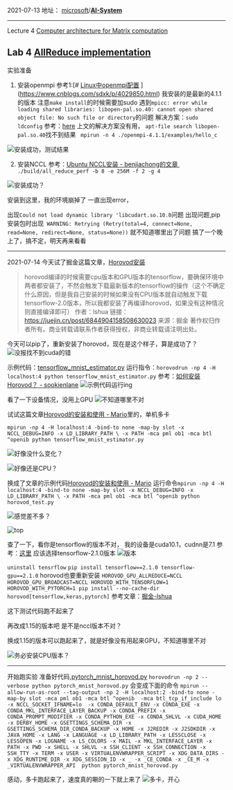 2021-07-13
地址： [microsoft](https://github.com/microsoft)/**[AI-System](https://github.com/microsoft/AI-System)**

---
Lecture 4 
[Computer architecture for Matrix computation](https://github.com/microsoft/AI-System/blob/main/docs/SystemforAI-4-Computer%20architecture%20for%20Matrix%20computation.pdf)

Lab 4 
[AllReduce implementation](https://github.com/microsoft/AI-System/blob/main/Labs/BasicLabs/Lab4/README.md)
---

实验准备
1. 安装openmpi 
参考1:[# [Linux中openmpi配置](https://www.cnblogs.com/sdxk/p/4029850.html)
](https://www.cnblogs.com/sdxk/p/4029850.html)
我安装的是最新的4.1.1的版本
注意``make install``的时候需要加sudo
遇到``mpicc: error while loading shared libraries: libopen-pal.so.40: cannot open shared object file: No such file or directory``的问题
解决方案：``sudo ldconfig``
参考：[here](https://patrickandgarry.wordpress.com/2019/09/14/error-loading-shared-libraries-libopen-pal-so-40/)
上文的解决方案没有用，   ``apt-file search libopen-pal.so.40``找不到结果
`` mpirun -n 4 ./openmpi-4.1.1/examples/hello_c``

![安装成功，测试结果](https://upload-images.jianshu.io/upload_images/1016401-69ec62c9630382a0.png?imageMogr2/auto-orient/strip%7CimageView2/2/w/1240)

2. 安装NCCL
参考：[Ubuntu NCCL安装 - benjiachong的文章 ](https://zhuanlan.zhihu.com/p/174710896)
`` ./build/all_reduce_perf -b 8 -e 256M -f 2 -g 4``

![安装成功？](https://upload-images.jianshu.io/upload_images/1016401-7fa32d8ce6acec70.png?imageMogr2/auto-orient/strip%7CimageView2/2/w/1240)

安装到这里，我的环境崩掉了
一直出现error，

出现``Could not load dynamic library 'libcudart.so.10.0``问题
出现问题,pip安装包时出现`` WARNING: Retrying (Retry(total=4, connect=None, read=None, redirect=None, status=None))``
就不知道哪里出了问题
搞了一个晚上了，搞不定，明天再来看看

---
2021-07-14
今天试了掘金这篇文章，[Horovod安装](https://juejin.cn/post/6844904158508630023)
>horovod编译的时候需要cpu版本和GPU版本的tensorflow，要确保环境中两者都安装了，不然会触发下载最新版本的tensorflow的操作（这个不确定什么原因，但是我自己安装的时候如果没有CPU版本就自动触发下载tensorflow-2.0版本，所以我都安装了再编译horovod，如果没有这种情况则直接编译即可）
作者：lshua
链接：https://juejin.cn/post/6844904158508630023
来源：掘金
著作权归作者所有。商业转载请联系作者获得授权，非商业转载请注明出处。


今天可以pip了，重新安装了horovod，现在是这个样子，算是成功了？
![没报找不到cuda的错](https://upload-images.jianshu.io/upload_images/1016401-b1f44cdfc6721332.png?imageMogr2/auto-orient/strip%7CimageView2/2/w/1240)

示例代码：[tensorflow_mnist_estimator.py](https://github.com/horovod/horovod/tree/master/examples/tensorflow)
运行指令：``horovodrun -np 4 -H localhost:4 python tensorflow_mnist_estimator.py``
参考：[如何安装Horovod？ - sookienlane](https://zhuanlan.zhihu.com/p/63158504)
![示例代码运行ing](https://upload-images.jianshu.io/upload_images/1016401-8b9f1e17dadb4d85.png?imageMogr2/auto-orient/strip%7CimageView2/2/w/1240)

看了一下设备情况，没用上GPU
![不知道哪里不对](https://upload-images.jianshu.io/upload_images/1016401-c59b0a9c79e56ec5.png?imageMogr2/auto-orient/strip%7CimageView2/2/w/1240)

试试这篇文章[Horovod的安装和使用 - Mario](https://zhuanlan.zhihu.com/p/78303865)里的，单机多卡

``mpirun -np 4 -H localhost:4 -bind-to none -map-by slot -x NCCL_DEBUG=INFO -x LD_LIBRARY_PATH \
-x PATH -mca pml ob1 -mca btl ^openib python tensorflow_mnist_estimator.py ``

![好像没什么变化？](https://upload-images.jianshu.io/upload_images/1016401-c600577462d08780.png?imageMogr2/auto-orient/strip%7CimageView2/2/w/1240)

![好像还是CPU？](https://upload-images.jianshu.io/upload_images/1016401-9cc86c5d068efc8d.png?imageMogr2/auto-orient/strip%7CimageView2/2/w/1240)


换成了文章的示例代码[Horovod的安装和使用 - Mario](https://zhuanlan.zhihu.com/p/78303865)
运行命令``mpirun -np 4 -H localhost:4 -bind-to none -map-by slot -x NCCL_DEBUG=INFO -x LD_LIBRARY_PATH \
-x PATH -mca pml ob1 -mca btl ^openib python horovod_test.py ``

![感觉差不多？](https://upload-images.jianshu.io/upload_images/1016401-3b9a0972330c9d6e.png?imageMogr2/auto-orient/strip%7CimageView2/2/w/1240)

![top](https://upload-images.jianshu.io/upload_images/1016401-867f27ab9f64afb3.png?imageMogr2/auto-orient/strip%7CimageView2/2/w/1240)

查了一下，看你是tensorflow的版本不对，
我的设备是cuda10.1，cudnn是7.1
参考：[这里](https://tensorflow.google.cn/install/source#linux)
应该选择tensorflow-2.1.0版本
![版本](https://upload-images.jianshu.io/upload_images/1016401-96d79e1257f6181d.png?imageMogr2/auto-orient/strip%7CimageView2/2/w/1240)

``uninstall tensrflow``
``pip install tensorflow==2.1.0 tensorflow-gpu==2.1.0``
horovod也要重新安装
``HOROVOD_GPU_ALLREDUCE=NCCL HOROVOD_GPU_BROADCAST=NCCL HOROVOD_WITH_TENSORFLOW=1 HOROVOD_WITH_PYTORCH=1 pip install --no-cache-dir horovod[tensorflow,keras,pytorch]`` 
参考文章：[掘金-lshua](https://juejin.cn/post/6844904158508630023)

这下测试代码跑不起来了

再改成1.15的版本吧
是不是nccl版本不对？

换成1.15的版本可以跑起来了，就是好像没有用起来GPU，不知道哪里不对

![务必安装CPU版本？](https://upload-images.jianshu.io/upload_images/1016401-f09b59fb39372566.png?imageMogr2/auto-orient/strip%7CimageView2/2/w/1240)

---
开始跑实验
准备好代码,[pytorch_mnist_horovod.py](https://github.com/microsoft/AI-System/blob/main/Labs/BasicLabs/Lab4/pytorch_mnist_horovod.py "pytorch_mnist_horovod.py")
`` horovodrun -np 2 --verbose python pytorch_mnist_horovod.py ``
会变成下面的命令
  ``mpirun --allow-run-as-root --tag-output -np 2 -H localhost:2 -bind-to none -map-by slot -mca pml ob1 -mca btl ^openib  -mca btl_tcp_if_include lo -x NCCL_SOCKET_IFNAME=lo  -x CONDA_DEFAULT_ENV -x CONDA_EXE -x CONDA_MKL_INTERFACE_LAYER_BACKUP -x CONDA_PREFIX -x CONDA_PROMPT_MODIFIER -x CONDA_PYTHON_EXE -x CONDA_SHLVL -x CUDA_HOME -x DERBY_HOME -x GSETTINGS_SCHEMA_DIR -x GSETTINGS_SCHEMA_DIR_CONDA_BACKUP -x HOME -x J2REDIR -x J2SDKDIR -x JAVA_HOME -x LANG -x LANGUAGE -x LD_LIBRARY_PATH -x LESSCLOSE -x LESSOPEN -x LOGNAME -x LS_COLORS -x MAIL -x MKL_INTERFACE_LAYER -x PATH -x PWD -x SHELL -x SHLVL -x SSH_CLIENT -x SSH_CONNECTION -x SSH_TTY -x TERM -x USER -x VIRTUALENVWRAPPER_SCRIPT -x XDG_DATA_DIRS -x XDG_RUNTIME_DIR -x XDG_SESSION_ID -x _ -x _CE_CONDA -x _CE_M -x _VIRTUALENVWRAPPER_API  python pytorch_mnist_horovod.py``

感动，多卡跑起来了，速度真的唰的一下就上来了
![多卡，开心](https://upload-images.jianshu.io/upload_images/1016401-80bc9e8e7c5bf3e0.png?imageMogr2/auto-orient/strip%7CimageView2/2/w/1240)
















